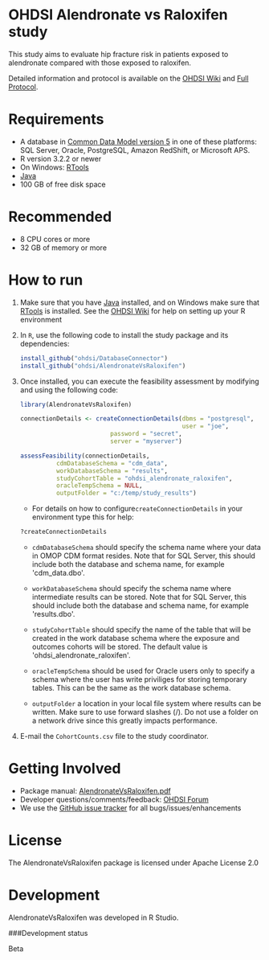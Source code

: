 OHDSI Alendronate vs Raloxifen study
=============================================

This study aims to evaluate hip fracture risk in patients exposed to alendronate compared with those exposed to raloxifen.

Detailed information and protocol is available on the [OHDSI Wiki](http://www.ohdsi.org/web/wiki/doku.php?id=research:bisphosphonates_and_hip_fracture) and [Full Protocol](https://docs.google.com/document/d/1ldRAh45uUWs7pzKThBx7KhWaSpkYcD7T-QG0phbxDys/edit?usp=sharing).

Requirements
============

- A database in [Common Data Model version 5](https://github.com/OHDSI/CommonDataModel) in one of these platforms: SQL Server, Oracle, PostgreSQL, Amazon RedShift, or Microsoft APS.
- R version 3.2.2 or newer
- On Windows: [RTools](http://cran.r-project.org/bin/windows/Rtools/)
- [Java](http://java.com)
- 100 GB of free disk space

Recommended
===========

- 8 CPU cores or more
- 32 GB of memory or more

How to run
==========
1. Make sure that you have [Java](http://java.com) installed, and on Windows make sure that [RTools](http://cran.r-project.org/bin/windows/Rtools/) is installed. See the [OHDSI Wiki](http://www.ohdsi.org/web/wiki/doku.php?id=documentation:r_setup) for help on setting up your R environment

3. In `R`, use the following code to install the study package and its dependencies:
	```r
	install_github("ohdsi/DatabaseConnector")
	install_github("ohdsi/AlendronateVsRaloxifen")
	```
4. Once installed, you can execute the feasibility assessment by modifying and using the following code:

	```r
	library(AlendronateVsRaloxifen)

	connectionDetails <- createConnectionDetails(dbms = "postgresql",
	                                             user = "joe",
						     password = "secret",
						     server = "myserver")

	assessFeasibility(connectionDetails,
			  cdmDatabaseSchema = "cdm_data",
			  workDatabaseSchema = "results",
			  studyCohortTable = "ohdsi_alendronate_raloxifen",
			  oracleTempSchema = NULL,
			  outputFolder = "c:/temp/study_results")
	```

	* For details on how to configure```createConnectionDetails``` in your environment type this for help:
	```r
	?createConnectionDetails
	```

	* ```cdmDatabaseSchema``` should specify the schema name where your data in OMOP CDM format resides. Note that for SQL Server, this should include both the database and schema name, for example 'cdm_data.dbo'.
	
	* ```workDatabaseSchema``` should specify the schema name where intermediate results can be stored. Note that for SQL Server, this should include both the database and schema name, for example 'results.dbo'.
	
	* ```studyCohortTable``` should specify the name of the table that will be created in the work database schema where the exposure and outcomes cohorts will be stored. The default value is 'ohdsi_alendronate_raloxifen'.

	* ```oracleTempSchema``` should be used for Oracle users only to specify a schema where the user has write priviliges for storing temporary tables. This can be the same as the work database schema.
	
	* ```outputFolder``` a location in your local file system where results can be written. Make sure to use forward slashes (/). Do not use a folder on a network drive since this greatly impacts performance. 

5. E-mail the `CohortCounts.csv` file to the study coordinator.

Getting Involved
================
* Package manual: [AlendronateVsRaloxifen.pdf](https://raw.githubusercontent.com/OHDSI/StudyProtocolSandbox/AlendronateVsRaloxifen/master/extras/AlendronateVsRaloxifen.pdf)
* Developer questions/comments/feedback: <a href="http://forums.ohdsi.org/c/developers">OHDSI Forum</a>
* We use the <a href="../../issues">GitHub issue tracker</a> for all bugs/issues/enhancements


License
=======
The AlendronateVsRaloxifen package is licensed under Apache License 2.0

Development
===========
AlendronateVsRaloxifen was developed in R Studio.

###Development status

Beta
